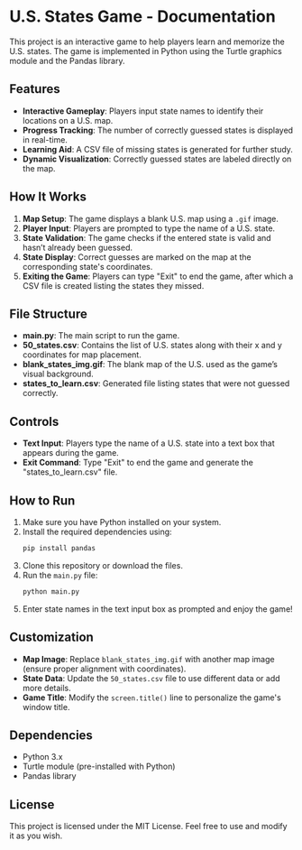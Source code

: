 # U.S. States Game - Documentation

This project is an interactive game to help players learn and memorize the U.S. states. The game is implemented in Python using the Turtle graphics module and the Pandas library.

## Features

- **Interactive Gameplay**: Players input state names to identify their locations on a U.S. map.
- **Progress Tracking**: The number of correctly guessed states is displayed in real-time.
- **Learning Aid**: A CSV file of missing states is generated for further study.
- **Dynamic Visualization**: Correctly guessed states are labeled directly on the map.

## How It Works

1. **Map Setup**: The game displays a blank U.S. map using a `.gif` image.
2. **Player Input**: Players are prompted to type the name of a U.S. state.
3. **State Validation**: The game checks if the entered state is valid and hasn’t already been guessed.
4. **State Display**: Correct guesses are marked on the map at the corresponding state's coordinates.
5. **Exiting the Game**: Players can type "Exit" to end the game, after which a CSV file is created listing the states they missed.

## File Structure

- **main.py**: The main script to run the game.
- **50_states.csv**: Contains the list of U.S. states along with their x and y coordinates for map placement.
- **blank_states_img.gif**: The blank map of the U.S. used as the game’s visual background.
- **states_to_learn.csv**: Generated file listing states that were not guessed correctly.

## Controls

- **Text Input**: Players type the name of a U.S. state into a text box that appears during the game.
- **Exit Command**: Type "Exit" to end the game and generate the "states_to_learn.csv" file.

## How to Run

1. Make sure you have Python installed on your system.
2. Install the required dependencies using:
   ```bash
   pip install pandas
   ```
3. Clone this repository or download the files.
4. Run the `main.py` file:
   ```bash
   python main.py
   ```
5. Enter state names in the text input box as prompted and enjoy the game!

## Customization

- **Map Image**: Replace `blank_states_img.gif` with another map image (ensure proper alignment with coordinates).
- **State Data**: Update the `50_states.csv` file to use different data or add more details.
- **Game Title**: Modify the `screen.title()` line to personalize the game's window title.

## Dependencies

- Python 3.x
- Turtle module (pre-installed with Python)
- Pandas library

## License

This project is licensed under the MIT License. Feel free to use and modify it as you wish.


